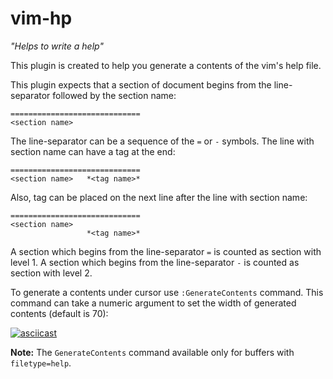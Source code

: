 # vim-hp 
  _"Helps to write a help"_

This plugin is created to help you generate a contents of the vim's help file.

This plugin expects that a section of document begins from the line-separator
followed by the section name:

```vimscript
=============================
<section name>
```

The line-separator can be a sequence of the `=` or `-` symbols.
The line with section name can have a tag at the end:

```vimscript
=============================
<section name>   *<tag name>*
```

Also, tag can be placed on the next line after the line with section name:

```vimscript
=============================
<section name>   
                 *<tag name>*
```

A section which begins from the line-separator `=` is counted as section with level 1.
A section which begins from the line-separator `-` is counted as section with level 2.

To generate a contents under cursor use `:GenerateContents` command. This command can 
take a numeric argument to set the width of generated contents (default is 70):

[![asciicast](https://asciinema.org/a/W0lWEx7MaptV4WaQG7lWAi8vT.svg)](https://asciinema.org/a/W0lWEx7MaptV4WaQG7lWAi8vT)

**Note:** The `GenerateContents` command available only for buffers with `filetype=help`.

